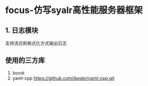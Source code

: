 # focus-仿写syalr高性能服务器框架
## 1. 日志模块
支持流式和格式化方式输出日志
## 使用的三方库
1. boost 
2. yaml-cpp https://github.com/jbeder/yaml-cpp.git